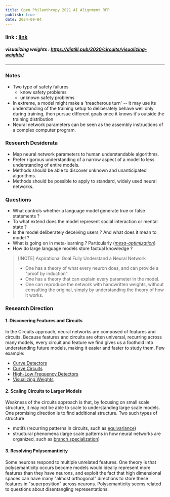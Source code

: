 ```yaml
---
title: Open Philanthropy 2021 AI Alignment RFP
publish: true
date: 2024-09-04
---
```

### link : [link](https://www.lesswrong.com/s/Tp3ryR4AxY56ctGh2/p/CzZ6Fch4JSpwCpu6C)
##### visualizing weights : https://distill.pub/2020/circuits/visualizing-weights/

---

### Notes
- Two type of safety failures
	- know safety problems
	- unknown safety problems
- In extreme, a model might make a 'treacherous turn' -- it may use its understanding of the training setup to deliberately behave well only during training, then pursue different goals once it knows it's outside the training distribution
- Neural network parameters can be seen as the assembly instructions of a complex computer program.

### Research Desiderata
- Map neural network parameters to human understandable algorithms.
- Prefer rigorous understanding of a narrow aspect of a model to less understanding of entire models.
- Methods should be able to discover unknown and unanticipated algorithms.
- Methods should be possible to apply to standard, widely used neural networks.

### Questions
- What controls whether a language model generate true or false statements ? 
- To what extend does the model represent social interaction or mental state ?
- Is the model deliberately deceiving users ? And what does it mean to model ?
- What is going on in meta-learning ? Particularly (*[mesa-optimization](https://www.alignmentforum.org/posts/FkgsxrGf3QxhfLWHG/risks-from-learned-optimization-introduction)*)
- How do large language models store factual knowledge ?


> [!NOTE] Aspirational Goal
> Fully Understand a Neural Network
> - One has a theory of what every neuron does, and can provide a "proof by induction".
> - One has a theory that can explain every parameter in the model.
> - One can reproduce the network with handwritten weights, without consulting the original, simply by understanding the theory of how it works.


### Research Direction
#### 1. Discovering Features and Circuits
In the Circuits approach, neural networks are composed of features and circuits. Because features and circuits are often universal, recurring across many models, every circuit and feature we find gives us a foothold into understanding future models, making it easier and faster to study them. Few example:
- [Curve Detectors](https://distill.pub/2020/circuits/curve-detectors)
- [Curve Circuits](https://distill.pub/2020/circuits/curve-circuits)
- [High-Low Frequency Detectors](https://distill.pub/2020/circuits/frequency-edges)
- [Visualizing Weights](https://distill.pub/2020/circuits/visualizing-weights/)
#### 2. Scaling Circuits to Larger Models
Weakness of the circuits approach is that, by focusing on small scale structure, it may not be able to scale to understanding large scale models.
One promising direction is to find additional structure. Two such types of structure
- motifs (recurring patterns in circuits, such as [equivariance](https://distill.pub/2020/circuits/equivariance/))
- structural phenomena (large scale patterns in how neural networks are organized, such as [branch specialization](https://distill.pub/2020/circuits/branch-specialization/))
#### 3. Resolving Polysemanticity
Some neurons respond to multiple unrelated features. One theory is that polysemanticity occurs become models would ideally represent more features than they have neurons, and exploit the fact that high dimensional spaces can have many "almost orthogonal" directions to store these features in "superposition" across neurons. 
Polysemanticity seems related to questions about disentangling representations.



